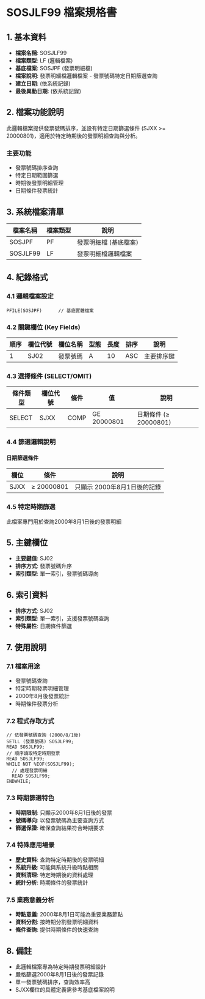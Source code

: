 # SOSJLF99 檔案規格書

## 1. 基本資料
- **檔案名稱**: SOSJLF99
- **檔案類型**: LF (邏輯檔案)
- **基底檔案**: SOSJPF (發票明細檔)
- **檔案說明**: 發票明細檔邏輯檔案 - 發票號碼特定日期篩選查詢
- **建立日期**: (依系統記錄)
- **最後異動日期**: (依系統記錄)

## 2. 檔案功能說明
此邏輯檔案提供發票號碼排序，並設有特定日期篩選條件 (SJXX >= 20000801)，適用於特定時期後的發票明細查詢與分析。

### 主要功能
- 發票號碼排序查詢
- 特定日期範圍篩選
- 時期後發票明細管理
- 日期條件發票統計

## 3. 系統檔案清單
| 檔案名稱 | 檔案類型 | 說明 |
|----------|----------|------|
| SOSJPF | PF | 發票明細檔 (基底檔案) |
| SOSJLF99 | LF | 發票明細檔邏輯檔案 |

## 4. 紀錄格式

### 4.1 邏輯檔案設定
```
PFILE(SOSJPF)      // 基底實體檔案
```

### 4.2 關鍵欄位 (Key Fields)
| 順序 | 欄位代號 | 欄位名稱 | 型態 | 長度 | 排序 | 說明 |
|------|----------|----------|------|------|------|------|
| 1 | SJ02 | 發票號碼 | A | 10 | ASC | 主要排序鍵 |

### 4.3 選擇條件 (SELECT/OMIT)
| 條件類型 | 欄位代號 | 條件 | 值 | 說明 |
|----------|----------|------|----|----|
| SELECT | SJXX | COMP | GE 20000801 | 日期條件 (≥ 20000801) |

### 4.4 篩選邏輯說明
#### 日期篩選條件
| 欄位 | 條件 | 說明 |
|------|------|------|
| SJXX | ≥ 20000801 | 只顯示 2000年8月1日後的記錄 |

### 4.5 特定時期篩選
此檔案專門用於查詢2000年8月1日後的發票明細

## 5. 主鍵欄位
- **主要鍵值**: SJ02
- **排序方式**: 發票號碼升序
- **索引類型**: 單一索引，發票號碼導向

## 6. 索引資料
- **排序方式**: SJ02
- **索引類型**: 單一索引，支援發票號碼查詢
- **特殊屬性**: 日期條件篩選

## 7. 使用說明

### 7.1 檔案用途
- 發票號碼查詢
- 特定時期發票明細管理
- 2000年8月後發票統計
- 時期條件發票分析

### 7.2 程式存取方式
```rpg
// 依發票號碼查詢 (2000/8/1後)
SETLL (發票號碼) SOSJLF99;
READ SOSJLF99;
// 順序讀取特定時期發票
READ SOSJLF99;
WHILE NOT %EOF(SOSJLF99);
  // 處理發票明細
  READ SOSJLF99;
ENDWHILE;
```

### 7.3 時期篩選特色
- **時期限制**: 只顯示2000年8月1日後的發票
- **號碼導向**: 以發票號碼為主要查詢方式
- **篩選保證**: 確保查詢結果符合時期要求

### 7.4 特殊應用場景
- **歷史資料**: 查詢特定時期後的發票明細
- **系統升級**: 可能與系統升級時點相關
- **資料清理**: 特定時期後的資料處理
- **統計分析**: 時期條件的發票統計

### 7.5 業務意義分析
- **時點意義**: 2000年8月1日可能為重要業務節點
- **資料分割**: 按時期分割發票明細資料
- **條件查詢**: 提供時期條件的快速查詢

## 8. 備註
- 此邏輯檔案專為特定時期發票明細設計
- 嚴格篩選2000年8月1日後的發票記錄
- 單一發票號碼排序，查詢效率高
- SJXX欄位的具體定義需參考基底檔案說明 